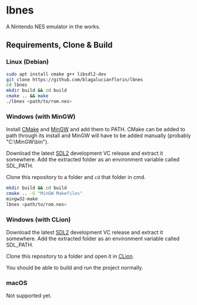 # lbnes

A Nintendo NES emulator in the works.

## Requirements, Clone & Build


### Linux (Debian)
```bash
sudo apt install cmake g++ libsdl2-dev
git clone https://github.com/blagalucianflorin/lbnes
cd lbnes
mkdir build && cd build
cmake .. && make
./lbnes <path/to/rom.nes>
```


### Windows (with MinGW)
Install [CMake](https://cmake.org/download/) and [MinGW](https://sourceforge.net/projects/mingw/) and add them to PATH. CMake can be added to path through its install and MinGW will have to be added manually (probably "C:\MinGW\bin").

Download the latest [SDL2](https://github.com/libsdl-org/SDL/releases) development VC release and extract it somewhere. Add the extracted folder as an environment variable called SDL_PATH.

Clone this repository to a folder and ```cd``` that folder in cmd.
```bash
mkdir build && cd build
cmake .. -G "MinGW Makefiles"
mingw32-make
lbnes <path/to/rom.nes>
```


### Windows (with CLion)
Download the latest [SDL2](https://github.com/libsdl-org/SDL/releases) development VC release and extract it somewhere. Add the extracted folder as an environment variable called SDL_PATH.

Clone this repository to a folder and open it in [CLion](https://www.jetbrains.com/clion/download/#section=windows).

You should be able to build and run the project normally.

### macOS

Not supported yet.